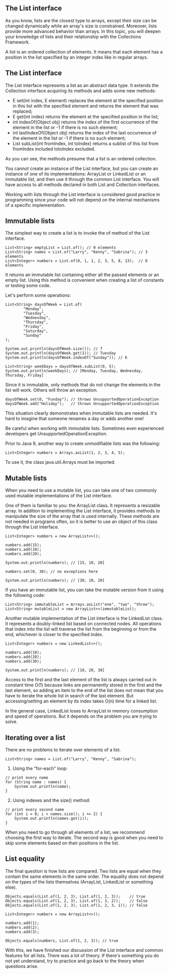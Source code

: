 ## The List interface 
As you know, lists are the closest type to arrays, except their size can be changed dynamically while an array's size is constrained. Moreover, lists provide more advanced behavior than arrays. In this topic, you will deepen your knowledge of lists and their relationship with the Collections Framework.

A list is an ordered collection of elements. It means that each element has a position in the list specified by an integer index like in regular arrays.

## The List interface

The List<E> interface represents a list as an abstract data type. It extends the Collection<E> interface acquiring its methods and adds some new methods:

- E set(int index, E element) replaces the element at the specified position in this list with the specified element and returns the element that was replaced;
- E get(int index) returns the element at the specified position in the list;
- int indexOf(Object obj) returns the index of the first occurrence of the element in the list or -1 if there is no such element;
- int lastIndexOf(Object obj) returns the index of the last occurrence of the element in the list or -1 if there is no such element;
- List<E> subList(int fromIndex, int toIndex) returns a sublist of this list from fromIndex included totoIndex excluded.

As you can see, the methods presume that a list is an ordered collection.

You cannot create an instance of the List interface, but you can create an instance of one of its implementations: ArrayList or LinkedList or an immutable list, and then use it through the common List interface. You will have access to all methods declared in both List<E> and Collection<E> interfaces.

Working with lists through the List interface is considered good practice in programming since your code will not depend on the internal mechanisms of a specific implementation.

 
## Immutable lists

The simplest way to create a list is to invoke the of method of the List interface.

```
List<String> emptyList = List.of(); // 0 elements
List<String> names = List.of("Larry", "Kenny", "Sabrina"); // 3 elements
List<Integer> numbers = List.of(0, 1, 1, 2, 3, 5, 8, 13);  // 8 elements
```
  
It returns an immutable list containing either all the passed elements or an empty list. Using this method is convenient when creating a list of constants or testing some code.

Let's perform some operations:

```
List<String> daysOfWeek = List.of(
        "Monday",
        "Tuesday",
        "Wednesday",
        "Thursday",
        "Friday",
        "Saturday",
        "Sunday"
);

System.out.println(daysOfWeek.size()); // 7
System.out.println(daysOfWeek.get(1)); // Tuesday
System.out.println(daysOfWeek.indexOf("Sunday")); // 6

List<String> weekDays = daysOfWeek.subList(0, 5);
System.out.println(weekDays); // [Monday, Tuesday, Wednesday, Thursday, Friday]
```
  
Since it is immutable, only methods that do not change the elements in the list will work. Others will throw an exception.

```
daysOfWeek.set(0, "Funday"); // throws UnsupportedOperationException
daysOfWeek.add("Holiday");   // throws UnsupportedOperationException
```
  
This situation clearly demonstrates when immutable lists are needed. It's hard to imagine that someone renames a day or adds another one!

Be careful when working with immutable lists. Sometimes even experienced developers get UnsupportedOperationException.

Prior to Java 9, another way to create unmodifiable lists was the following:
```
List<Integer> numbers = Arrays.asList(1, 2, 3, 4, 5);
```
  
To use it, the class java.util.Arrays must be imported.
  
  
## Mutable lists

When you need to use a mutable list, you can take one of two commonly used mutable implementations of the List interface.

One of them is familiar to you: the ArrayList<E> class. It represents a resizable array. In addition to implementing the List interface, it provides methods to manipulate the size of the array that is used internally. These methods are not needed in programs often, so it is better to use an object of this class through the List interface.

```
List<Integer> numbers = new ArrayList<>();

numbers.add(15);
numbers.add(10);
numbers.add(20);

System.out.println(numbers); // [15, 10, 20]

numbers.set(0, 30); // no exceptions here

System.out.println(numbers); // [30, 10, 20]
```
  
If you have an immutable list, you can take the mutable version from it using the following code:

```
List<String> immutableList = Arrays.asList("one", "two", "three");
List<String> mutableList = new ArrayList<>(immutableList); 
```
  
Another mutable implementation of the List interface is the LinkedList class. It represents a doubly-linked list based on connected nodes. All operations that index into the list will traverse the list from the beginning or from the end, whichever is closer to the specified index.

```
List<Integer> numbers = new LinkedList<>();
        
numbers.add(10);
numbers.add(20);
numbers.add(30);

System.out.println(numbers); // [10, 20, 30]
```
  
Access to the first and the last element of the list is always carried out in constant time O(1) because links are permanently stored in the first and the last element, so adding an item to the end of the list does not mean that you have to iterate the whole list in search of the last element. But accessing/setting an element by its index takes O(n) time for a linked list.

In the general case, LinkedList loses to ArrayList in memory consumption and speed of operations. But it depends on the problem you are trying to solve.
  
## Iterating over a list

There are no problems to iterate over elements of a list.

```
List<String> names = List.of("Larry", "Kenny", "Sabrina");
```
1) Using the "for-each" loop:

```
// print every name
for (String name : names) {
    System.out.println(name);
}
```
  
2) Using indexes and the size() method:

```
// print every second name
for (int i = 0; i < names.size(); i += 2) {
    System.out.println(names.get(i));
}
```
When you need to go through all elements of a list, we recommend choosing the first way to iterate. The second way is good when you need to skip some elements based on their positions in the list.
                                 
                                 
## List equality

The final question is how lists are compared. Two lists are equal when they contain the same elements in the same order. The equality does not depend on the types of the lists themselves (ArrayList, LinkedList or something else).

```
Objects.equals(List.of(1, 2, 3), List.of(1, 2, 3));    // true
Objects.equals(List.of(1, 2, 3), List.of(1, 3, 2));    // false
Objects.equals(List.of(1, 2, 3), List.of(1, 2, 3, 1)); // false

List<Integer> numbers = new ArrayList<>();
        
numbers.add(1);
numbers.add(2);
numbers.add(3);

Objects.equals(numbers, List.of(1, 2, 3)); // true
```
With this, we have finished our discussion of the List interface and common features for all lists. There was a lot of theory. If there's something you do not yet understand, try to practice and go back to the theory when questions arise.
